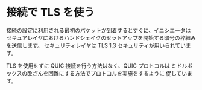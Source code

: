 # 接続で TLS を使う

接続の設定に利用される最初のパケットが到着するとすぐに、イニシエータは
セキュアレイヤにおけるハンドシェイクのセットアップを開始する暗号の枠組みを送信します。
セキュリティレイヤは TLS 1.3 セキュリティが用いられています。

TLS を使用せずに QUIC 接続を行う方法はなく、QUIC プロトコルは
ミドルボックスの改ざんを困難にする方法でプロトコルを実施をするように
促しています。
